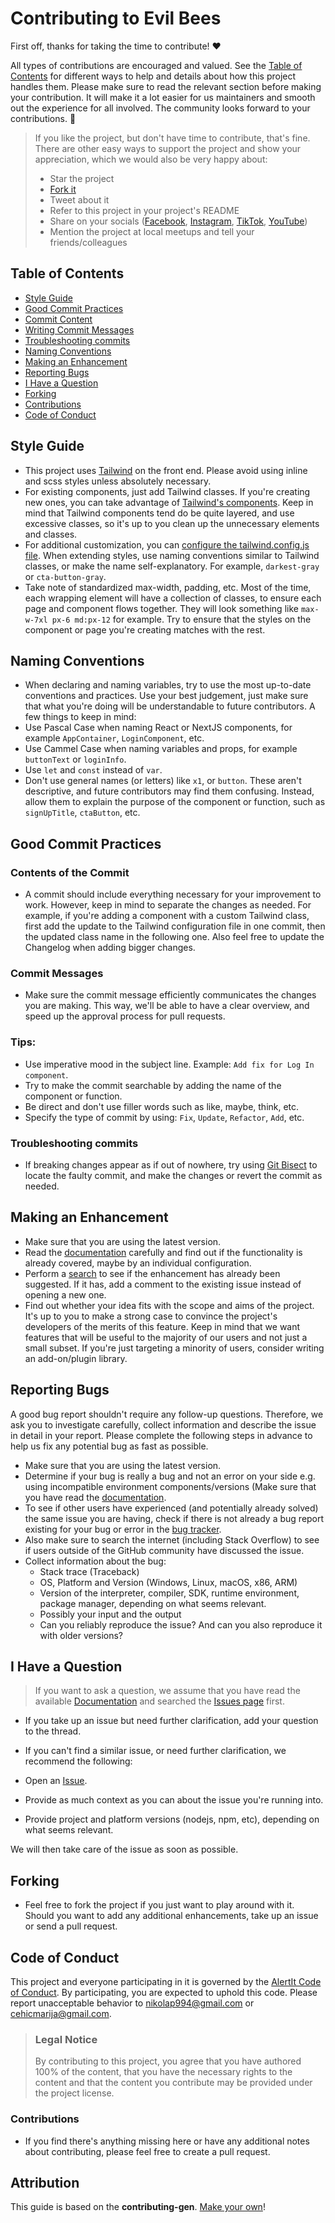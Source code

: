<!-- omit in toc -->
# Contributing to Evil Bees

First off, thanks for taking the time to contribute! ❤️

All types of contributions are encouraged and valued. See the [Table of Contents](#table-of-contents) for different ways to help and details about how this project handles them. Please make sure to read the relevant section before making your contribution. It will make it a lot easier for us maintainers and smooth out the experience for all involved. The community looks forward to your contributions. 🎉

> If you like the project, but don't have time to contribute, that's fine. There are other easy ways to support the project and show your appreciation, which we would also be very happy about:
> - Star the project
> - [Fork it](#forking)
> - Tweet about it
> - Refer to this project in your project's README
> - Share on your socials ([Facebook](https://www.facebook.com/profile.php?id=100088394168553), [Instagram](https://www.instagram.com/evilbeesdev/), [TikTok](https://www.tiktok.com/@evilbeesdev), [YouTube](https://www.youtube.com/@evilbees))
> - Mention the project at local meetups and tell your friends/colleagues

<!-- omit in toc -->
## Table of Contents

- [Style Guide](#style-guide)
- [Good Commit Practices](#good-commit-practices)
 - [Commit Content](#contents-of-the-commit)
 - [Writing Commit Messages](#writing-commit-messages)
 - [Troubleshooting commits](#troubleshooting-commits)
- [Naming Conventions](#naming-conventions)
- [Making an Enhancement](#making-an-enhancement)
- [Reporting Bugs](#reporting-bugs)
- [I Have a Question](#i-have-a-question)
- [Forking](#forking)
- [Contributions](#contributions)
- [Code of Conduct](#code-of-conduct)

<!-- omit in toc -->
## Style Guide
- This project uses [Tailwind](https://tailwindcss.com/) on the front end. Please avoid using inline and scss styles unless absolutely necessary. 
- For existing components, just add Tailwind classes. If you're creating new ones, you can take advantage of [Tailwind's components](https://tailwindui.com/components). Keep in mind that Tailwind components tend do be quite layered, and use excessive classes, so it's up to you clean up the unnecessary elements and classes.
- For additional customization, you can [configure the tailwind.config.js file](https://tailwindcss.com/docs/configuration). When extending styles, use naming conventions similar to Tailwind classes, or make the name self-explanatory. For example, `darkest-gray` or `cta-button-gray`.
- Take note of standardized max-width, padding, etc. Most of the time, each wrapping element will have a collection of classes, to ensure each page and component flows together. They will look something like `max-w-7xl px-6 md:px-12` for example. Try to ensure that the styles on the component or page you're creating matches with the rest.

## Naming Conventions

- When declaring and naming variables, try to use the most up-to-date conventions and practices. Use your best judgement, just make sure that what you're doing will be understandable to future contributors. A few things to keep in mind:
 - Use Pascal Case when naming React or NextJS components, for example `AppContainer`, `LoginComponent`, etc.
 - Use Cammel Case when naming variables and props, for example `buttonText` or `loginInfo`.
 - Use `let` and `const` instead of `var`.
 - Don't use general names (or letters) like `x1`, or `button`. These aren't descriptive, and future contributors may find them confusing. Instead, allow them to explain the purpose of the component or function, such as `signUpTitle`, `ctaButton`, etc.

<!-- omit in toc -->
## Good Commit Practices
### Contents of the Commit
- A commit should include everything necessary for your improvement to work. However, keep in mind to separate the changes as needed. For example, if you're adding a component with a custom Tailwind class, first add the update to the Tailwind configuration file in one commit, then the updated class name in the following one. Also feel free to update the Changelog when adding bigger changes.

### Commit Messages
- Make sure the commit message efficiently communicates the changes you are making. This way, we'll be able to have a clear overview, and speed up the approval process for pull requests.

### Tips: 
- Use imperative mood in the subject line. Example:  `Add fix for Log In component`.
- Try to make the commit searchable by adding the name of the component or function.
- Be direct and don't use filler words such as like, maybe, think, etc.
- Specify the type of commit by using: `Fix`, `Update`, `Refactor`, `Add`, etc.

### Troubleshooting commits
- If breaking changes appear as if out of nowhere, try using [Git Bisect](https://git-scm.com/docs/git-bisect) to locate the faulty commit, and make the changes or revert the commit as needed.

<!-- omit in toc -->
## Making an Enhancement

- Make sure that you are using the latest version.
- Read the [documentation](https://github.com/Evil-Bees/Alertit/wiki) carefully and find out if the functionality is already covered, maybe by an individual configuration.
- Perform a [search](https://github.com/Evil-Bees/Alertit/issues) to see if the enhancement has already been suggested. If it has, add a comment to the existing issue instead of opening a new one.
- Find out whether your idea fits with the scope and aims of the project. It's up to you to make a strong case to convince the project's developers of the merits of this feature. Keep in mind that we want features that will be useful to the majority of our users and not just a small subset. If you're just targeting a minority of users, consider writing an add-on/plugin library.

<!-- omit in toc -->
## Reporting Bugs

A good bug report shouldn't require any follow-up questions. Therefore, we ask you to investigate carefully, collect information and describe the issue in detail in your report. Please complete the following steps in advance to help us fix any potential bug as fast as possible.

- Make sure that you are using the latest version.
- Determine if your bug is really a bug and not an error on your side e.g. using incompatible environment components/versions (Make sure that you have read the [documentation](https://github.com/Evil-Bees/Alertit/wiki).
- To see if other users have experienced (and potentially already solved) the same issue you are having, check if there is not already a bug report existing for your bug or error in the [bug tracker](https://github.com/Evil-Bees/Alertitissues?q=label%3Abug).
- Also make sure to search the internet (including Stack Overflow) to see if users outside of the GitHub community have discussed the issue.
- Collect information about the bug:
  - Stack trace (Traceback)
  - OS, Platform and Version (Windows, Linux, macOS, x86, ARM)
  - Version of the interpreter, compiler, SDK, runtime environment, package manager, depending on what seems relevant.
  - Possibly your input and the output
  - Can you reliably reproduce the issue? And can you also reproduce it with older versions?

<!-- omit in toc -->
## I Have a Question

> If you want to ask a question, we assume that you have read the available [Documentation](https://github.com/Evil-Bees/Alertit/wiki) and searched the [Issues page](https://github.com/Evil-Bees/Alertit/issues) first.

- If you take up an issue but need further clarification, add your question to the thread.

- If you can't find a similar issue, or need further clarification, we recommend the following:

- Open an [Issue](https://github.com/Evil-Bees/Alertit/issues/new).
- Provide as much context as you can about the issue you're running into.
- Provide project and platform versions (nodejs, npm, etc), depending on what seems relevant.

We will then take care of the issue as soon as possible.

<!-- omit in toc -->
## Forking

- Feel free to fork the project if you just want to play around with it. Should you want to add any additional enhancements, take up an issue or send a pull request.

## Code of Conduct

This project and everyone participating in it is governed by the
[AlertIt Code of Conduct](https://github.com/Evil-Bees/Alertitblob/master/CODE_OF_CONDUCT.md).
By participating, you are expected to uphold this code. Please report unacceptable behavior
to <nikolap994@gmail.com> or <cehicmarija@gmail.com>.

> ### Legal Notice <!-- omit in toc -->
> By contributing to this project, you agree that you have authored 100% of the content, that you have the necessary rights to the content and that the content you contribute may be provided under the project license.

### Contributions

- If you find there's anything missing here or have any additional notes about contributing, please feel free to create a pull request.

## Attribution
This guide is based on the **contributing-gen**. [Make your own](https://github.com/bttger/contributing-gen)!
